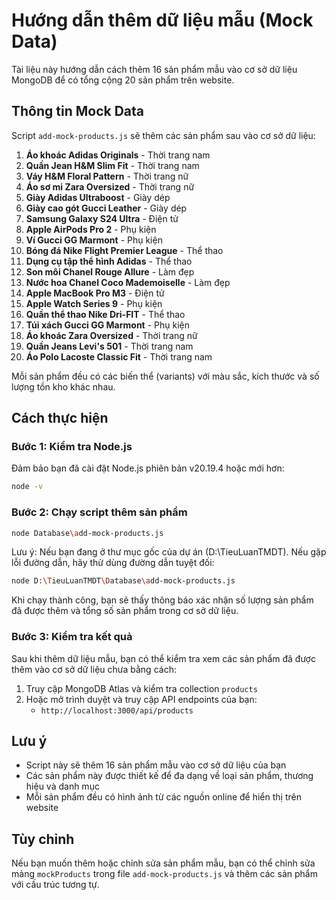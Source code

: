 # Hướng dẫn thêm dữ liệu mẫu (Mock Data)

Tài liệu này hướng dẫn cách thêm 16 sản phẩm mẫu vào cơ sở dữ liệu MongoDB để có tổng cộng 20 sản phẩm trên website.

## Thông tin Mock Data

Script `add-mock-products.js` sẽ thêm các sản phẩm sau vào cơ sở dữ liệu:

1. **Áo khoác Adidas Originals** - Thời trang nam
2. **Quần Jean H&M Slim Fit** - Thời trang nam
3. **Váy H&M Floral Pattern** - Thời trang nữ
4. **Áo sơ mi Zara Oversized** - Thời trang nữ
5. **Giày Adidas Ultraboost** - Giày dép
6. **Giày cao gót Gucci Leather** - Giày dép
7. **Samsung Galaxy S24 Ultra** - Điện tử
8. **Apple AirPods Pro 2** - Phụ kiện
9. **Ví Gucci GG Marmont** - Phụ kiện
10. **Bóng đá Nike Flight Premier League** - Thể thao
11. **Dụng cụ tập thể hình Adidas** - Thể thao
12. **Son môi Chanel Rouge Allure** - Làm đẹp
13. **Nước hoa Chanel Coco Mademoiselle** - Làm đẹp
14. **Apple MacBook Pro M3** - Điện tử
15. **Apple Watch Series 9** - Phụ kiện
16. **Quần thể thao Nike Dri-FIT** - Thể thao
17. **Túi xách Gucci GG Marmont** - Phụ kiện
18. **Áo khoác Zara Oversized** - Thời trang nữ
19. **Quần Jeans Levi's 501** - Thời trang nam
20. **Áo Polo Lacoste Classic Fit** - Thời trang nam

Mỗi sản phẩm đều có các biến thể (variants) với màu sắc, kích thước và số lượng tồn kho khác nhau.

## Cách thực hiện

### Bước 1: Kiểm tra Node.js

Đảm bảo bạn đã cài đặt Node.js phiên bản v20.19.4 hoặc mới hơn:

```bash
node -v
```

### Bước 2: Chạy script thêm sản phẩm

```bash
node Database\add-mock-products.js
```

Lưu ý: Nếu bạn đang ở thư mục gốc của dự án (D:\TieuLuanTMDT). Nếu gặp lỗi đường dẫn, hãy thử dùng đường dẫn tuyệt đối:

```bash
node D:\TieuLuanTMDT\Database\add-mock-products.js
```

Khi chạy thành công, bạn sẽ thấy thông báo xác nhận số lượng sản phẩm đã được thêm và tổng số sản phẩm trong cơ sở dữ liệu.

### Bước 3: Kiểm tra kết quả

Sau khi thêm dữ liệu mẫu, bạn có thể kiểm tra xem các sản phẩm đã được thêm vào cơ sở dữ liệu chưa bằng cách:

1. Truy cập MongoDB Atlas và kiểm tra collection `products`
2. Hoặc mở trình duyệt và truy cập API endpoints của bạn:
   - `http://localhost:3000/api/products`

## Lưu ý

- Script này sẽ thêm 16 sản phẩm mẫu vào cơ sở dữ liệu của bạn
- Các sản phẩm này được thiết kế để đa dạng về loại sản phẩm, thương hiệu và danh mục
- Mỗi sản phẩm đều có hình ảnh từ các nguồn online để hiển thị trên website

## Tùy chỉnh

Nếu bạn muốn thêm hoặc chỉnh sửa sản phẩm mẫu, bạn có thể chỉnh sửa mảng `mockProducts` trong file `add-mock-products.js` và thêm các sản phẩm với cấu trúc tương tự.
